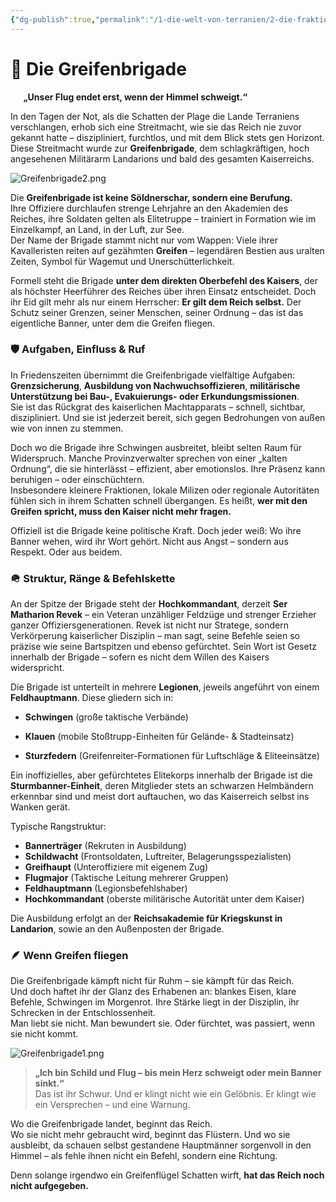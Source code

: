 ```yaml
---
{"dg-publish":true,"permalink":"/1-die-welt-von-terranien/2-die-fraktionen/1-grosse-fraktionen/greifenbrigade/"}
---
```


# 🦅 **Die Greifenbrigade**
$\quad$
**„Unser Flug endet erst, wenn der Himmel schweigt.“**

In den Tagen der Not, als die Schatten der Plage die Lande Terraniens verschlangen, erhob sich eine Streitmacht, wie sie das Reich nie zuvor gekannt hatte – diszipliniert, furchtlos, und mit dem Blick stets gen Horizont. Diese Streitmacht wurde zur **Greifenbrigade**, dem schlagkräftigen, hoch angesehenen Militärarm Landarions und bald des gesamten Kaiserreichs.

![Greifenbrigade2.png](/img/user/4%20Dateien/Greifenbrigade2.png)

Die **Greifenbrigade ist keine Söldnerschar, sondern eine Berufung.**  
Ihre Offiziere durchlaufen strenge Lehrjahre an den Akademien des Reiches, ihre Soldaten gelten als Elitetruppe – trainiert in Formation wie im Einzelkampf, an Land, in der Luft, zur See.  
Der Name der Brigade stammt nicht nur vom Wappen: Viele ihrer Kavalleristen reiten auf gezähmten **Greifen** – legendären Bestien aus uralten Zeiten, Symbol für Wagemut und Unerschütterlichkeit.

Formell steht die Brigade **unter dem direkten Oberbefehl des Kaisers**, der als höchster Heerführer des Reiches über ihren Einsatz entscheidet. Doch ihr Eid gilt mehr als nur einem Herrscher: **Er gilt dem Reich selbst.** Der Schutz seiner Grenzen, seiner Menschen, seiner Ordnung – das ist das eigentliche Banner, unter dem die Greifen fliegen.

### 🛡️ **Aufgaben, Einfluss & Ruf**

In Friedenszeiten übernimmt die Greifenbrigade vielfältige Aufgaben: **Grenzsicherung**, **Ausbildung von Nachwuchsoffizieren**, **militärische Unterstützung bei Bau-, Evakuierungs- oder Erkundungsmissionen**.  
Sie ist das Rückgrat des kaiserlichen Machtapparats – schnell, sichtbar, diszipliniert. Und sie ist jederzeit bereit, sich gegen Bedrohungen von außen wie von innen zu stemmen.

Doch wo die Brigade ihre Schwingen ausbreitet, bleibt selten Raum für Widerspruch. Manche Provinzverwalter sprechen von einer „kalten Ordnung“, die sie hinterlässt – effizient, aber emotionslos. Ihre Präsenz kann beruhigen – oder einschüchtern.  
Insbesondere kleinere Fraktionen, lokale Milizen oder regionale Autoritäten fühlen sich in ihrem Schatten schnell übergangen. Es heißt, **wer mit den Greifen spricht, muss den Kaiser nicht mehr fragen.**

Offiziell ist die Brigade keine politische Kraft. Doch jeder weiß: Wo ihre Banner wehen, wird ihr Wort gehört. Nicht aus Angst – sondern aus Respekt. Oder aus beidem.

### 🪖 **Struktur, Ränge & Befehlskette**

An der Spitze der Brigade steht der **Hochkommandant**, derzeit **Ser Matharion Revek** – ein Veteran unzähliger Feldzüge und strenger Erzieher ganzer Offiziersgenerationen. Revek ist nicht nur Stratege, sondern Verkörperung kaiserlicher Disziplin – man sagt, seine Befehle seien so präzise wie seine Bartspitzen und ebenso gefürchtet. Sein Wort ist Gesetz innerhalb der Brigade – sofern es nicht dem Willen des Kaisers widerspricht.

Die Brigade ist unterteilt in mehrere **Legionen**, jeweils angeführt von einem **Feldhauptmann**.
Diese gliedern sich in:

- **Schwingen** (große taktische Verbände)

- **Klauen** (mobile Stoßtrupp-Einheiten für Gelände- & Stadteinsatz)

- **Sturzfedern** (Greifenreiter-Formationen für Luftschläge & Eliteeinsätze)

Ein inoffizielles, aber gefürchtetes Elitekorps innerhalb der Brigade ist die **Sturmbanner-Einheit**, deren Mitglieder stets an schwarzen Helmbändern erkennbar sind und meist dort auftauchen, wo das Kaiserreich selbst ins Wanken gerät.

Typische Rangstruktur:

- **Bannerträger** (Rekruten in Ausbildung)
- **Schildwacht** (Frontsoldaten, Luftreiter, Belagerungsspezialisten)
- **Greifhaupt** (Unteroffiziere mit eigenem Zug)
- **Flugmajor** (Taktische Leitung mehrerer Gruppen)
- **Feldhauptmann** (Legionsbefehlshaber)
- **Hochkommandant** (oberste militärische Autorität unter dem Kaiser)

Die Ausbildung erfolgt an der **Reichsakademie für Kriegskunst in Landarion**, sowie an den Außenposten der Brigade.

### 🪶 **Wenn Greifen fliegen**

Die Greifenbrigade kämpft nicht für Ruhm – sie kämpft für das Reich.  
Und doch haftet ihr der Glanz des Erhabenen an: blankes Eisen, klare Befehle, Schwingen im Morgenrot. Ihre Stärke liegt in der Disziplin, ihr Schrecken in der Entschlossenheit.  
Man liebt sie nicht. Man bewundert sie. Oder fürchtet, was passiert, wenn sie nicht kommt.

![Greifenbrigade1.png](/img/user/4%20Dateien/Greifenbrigade1.png)

> **„Ich bin Schild und Flug – bis mein Herz schweigt oder mein Banner sinkt.“**  
> Das ist ihr Schwur. Und er klingt nicht wie ein Gelöbnis. Er klingt wie ein Versprechen – und eine Warnung.

Wo die Greifenbrigade landet, beginnt das Reich.  
Wo sie nicht mehr gebraucht wird, beginnt das Flüstern.
Und wo sie ausbleibt, da schauen selbst gestandene Hauptmänner sorgenvoll in den Himmel – als fehle ihnen nicht ein Befehl, sondern eine Richtung.

Denn solange irgendwo ein Greifenflügel Schatten wirft, **hat das Reich noch nicht aufgegeben.**